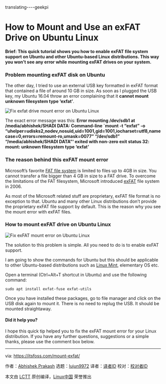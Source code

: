 translating----geekpi

How to Mount and Use an exFAT Drive on Ubuntu Linux
======
**Brief: This quick tutorial shows you how to enable exFAT file system support on Ubuntu and other Ubuntu-based Linux distributions. This way you won’t see any error while mounting exFAT drives on your system.**

### Problem mounting exFAT disk on Ubuntu

The other day, I tried to use an external USB key formatted in exFAT format that contained a file of around 10 GB in size. As soon as I plugged the USB key, my Ubuntu 16.04 throw an error complaining that it **cannot mount unknown filesystem type ‘exfat’**.

![Fix exfat drive mount error on Ubuntu Linux][1]

The exact error message was this:
**Error mounting /dev/sdb1 at /media/abhishek/SHADI DATA: Command-line `mount -t “exfat” -o “uhelper=udisks2,nodev,nosuid,uid=1001,gid=1001,iocharset=utf8,namecase=0,errors=remount-ro,umask=0077” “/dev/sdb1” “/media/abhishek/SHADI DATA”‘ exited with non-zero exit status 32: mount: unknown filesystem type ‘exfat’**

### The reason behind this exFAT mount error

Microsoft’s favorite [FAT file system][2] is limited to files up to 4GB in size. You cannot transfer a file bigger than 4 GB in size to a FAT drive. To overcome the limitations of the FAT filesystem, Microsoft introduced [exFAT][3] file system in 2006.

As most of the Microsoft related stuff are proprietary, exFAT file format is no exception to that. Ubuntu and many other Linux distributions don’t provide the proprietary exFAT file support by default. This is the reason why you see the mount error with exFAT files.

### How to mount exFAT drive on Ubuntu Linux

![Fix exFAT mount error on Ubuntu Linux][4]

The solution to this problem is simple. All you need to do is to enable exFAT support.

I am going to show the commands for Ubuntu but this should be applicable to other Ubuntu-based distributions such as [Linux Mint][5], elementary OS etc.

Open a terminal (Ctrl+Alt+T shortcut in Ubuntu) and use the following command:
```
sudo apt install exfat-fuse exfat-utils

```

Once you have installed these packages, go to file manager and click on the USB disk again to mount it. There is no need to replug the USB. It should be mounted straightaway.

#### Did it help you?

I hope this quick tip helped you to fix the exFAT mount error for your Linux distribution. If you have any further questions, suggestions or a simple thanks, please use the comment box below.

--------------------------------------------------------------------------------

via: https://itsfoss.com/mount-exfat/

作者：[Abhishek Prakash][a]
选题：[lujun9972](https://github.com/lujun9972)
译者：[译者ID](https://github.com/译者ID)
校对：[校对者ID](https://github.com/校对者ID)

本文由 [LCTT](https://github.com/LCTT/TranslateProject) 原创编译，[Linux中国](https://linux.cn/) 荣誉推出

[a]: https://itsfoss.com/author/abhishek/
[1]:https://4bds6hergc-flywheel.netdna-ssl.com/wp-content/uploads/2018/06/exfat-mount-error-linux.jpeg
[2]:http://www.ntfs.com/fat-systems.htm
[3]:https://en.wikipedia.org/wiki/ExFAT
[4]:https://4bds6hergc-flywheel.netdna-ssl.com/wp-content/uploads/2018/06/exfat-mount-error-featured-800x450.jpeg
[5]:https://linuxmint.com/
